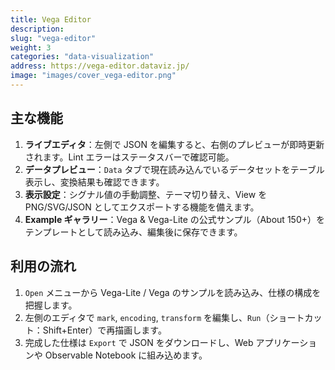 ```yaml
---
title: Vega Editor
description: 
slug: "vega-editor"
weight: 3
categories: "data-visualization"
address: https://vega-editor.dataviz.jp/
image: "images/cover_vega-editor.png"
---
```



## 主な機能

1. **ライブエディタ**：左側で JSON を編集すると、右側のプレビューが即時更新されます。Lint エラーはステータスバーで確認可能。
2. **データプレビュー**：`Data` タブで現在読み込んでいるデータセットをテーブル表示し、変換結果も確認できます。
3. **表示設定**：シグナル値の手動調整、テーマ切り替え、View を PNG/SVG/JSON としてエクスポートする機能を備えます。
4. **Example ギャラリー**：Vega & Vega-Lite の公式サンプル（About 150+）をテンプレートとして読み込み、編集後に保存できます。

## 利用の流れ

1. `Open` メニューから Vega-Lite / Vega のサンプルを読み込み、仕様の構成を把握します。
2. 左側のエディタで `mark`, `encoding`, `transform` を編集し、`Run`（ショートカット：Shift+Enter）で再描画します。
3. 完成した仕様は `Export` で JSON をダウンロードし、Web アプリケーションや Observable Notebook に組み込めます。

